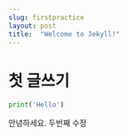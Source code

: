 ```yaml
---
slug: firstpractice
layout: post
title:  "Welcome to Jekyll!"
---
```


# 첫 글쓰기

```python
print('Hello')
```

안녕하세요.
두번째 수정
